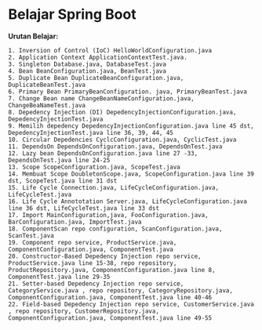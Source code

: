 # Belajar Spring Boot

**Urutan Belajar:**


    1. Inversion of Control (IoC) HelloWorldConfiguration.java
    2. Application Context ApplicationContextTest.java.
    3. Singleton Database.java, DatabaseTest.java
    4. Bean BeanConfiguration.java, BeanTest.java
    5. Duplicate Bean DuplicateBeanConfiguration.java, DuplicateBeanTest.java
    6. Primary Bean PrimaryBeanConfiguration. java, PrimaryBeanTest.java
    7. Change Bean name ChangeBeanNameConfiguration.java, ChangeBeaNameTest.java
    8. Depedency Injection (DI) DepedencyInjectionConfiguration.java, DepedencyInjectionTest.java
    9. Memilih depedency DepedencyInjectionConfiguration.java line 45 dst, DepedencyInjectionTest.java line 36, 39, 44, 45
    10. Circular Depedencies CyclcConfiguration.java, CyclicTest.java
    11. DependsOn DependsOnConfiguration.java, DependsOnTest.java
    12. Lazy bean DependsOnConfiguration.java line 27 -33, DependsOnTest.java line 24-25
    13. Scope ScopeConfiguration.java, ScopeTest.java
    14. Membuat Scope DoubletonScope.java, ScopeConfiguration.java line 39 dst, ScopeTest.java line 31 dst
    15. Life Cycle Connection.java, LifeCycleConfiguration.java, LifeCycleTest.java
    16. Life Cycle Annototation Server.java, LifeCycleConfiguration.java line 36 dst, LifeCycleTest.java line 33 dst
    17. Import MainConfiguration,java, FooConfiguration.java, BarConfiguration.java, ImportTest.java
    18. ComponentScan repo configuration, ScanConfiguration.java, ScanTest.java
    19. Component repo service, ProductService.java, ComponentConfiguration.java, ComponentTest.java
    20. Constructor-Based Depedency Injection repo service, ProductService.java line 15-38, repo repository, ProductRepository.java, ComponentConfiguration.java line 8, ComponentTest.java line 29-35
    21. Setter-based Depedency Injection repo service, CategoryService.java , repo repository, CategoryRepository.java, ComponentConfiguration.java, ComponentTest.java line 40-46
    22. Field-based Depedency Injection repo service, CustomerService.java , repo repository, CustomerRepository.java, ComponentConfiguration.java, ComponentTest.java line 49-55